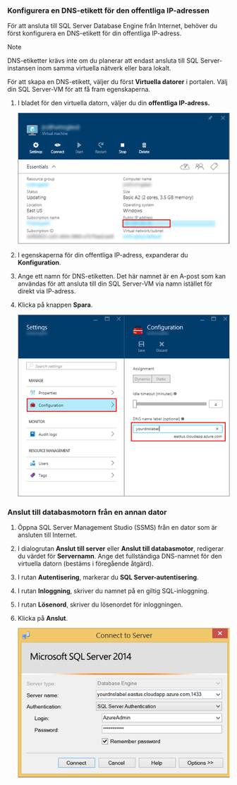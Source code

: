 ### Konfigurera en DNS-etikett för den offentliga IP-adressen
För att ansluta till SQL Server Database Engine från Internet, behöver du först konfigurera en DNS-etikett för din offentliga IP-adress.

> [!NOTE]
> DNS-etiketter krävs inte om du planerar att endast ansluta till SQL Server-instansen inom samma virtuella nätverk eller bara lokalt.
> 
> 

För att skapa en DNS-etikett, väljer du först **Virtuella datorer** i portalen. Välj din SQL Server-VM för att få fram egenskaperna.

1. I bladet för den virtuella datorn, väljer du din **offentliga IP-adress.**
   
    ![offentlig IP-adress](./media/virtual-machines-sql-server-connection-steps/rm-public-ip-address.png)
2. I egenskaperna för din offentliga IP-adress, expanderar du **Konfiguration**.
3. Ange ett namn för DNS-etiketten. Det här namnet är en A-post som kan användas för att ansluta till din SQL Server-VM via namn istället för direkt via IP-adress.
4. Klicka på knappen **Spara**.
   
    ![dns-etikett](./media/virtual-machines-sql-server-connection-steps/rm-dns-label.png)

### Anslut till databasmotorn från en annan dator
1. Öppna SQL Server Management Studio (SSMS) från en dator som är ansluten till Internet.
2. I dialogrutan **Anslut till server** eller **Anslut till databasmotor**, redigerar du värdet för **Servernamn**. Ange det fullständiga DNS-namnet för den virtuella datorn (bestäms i föregående åtgärd).
3. I rutan **Autentisering**, markerar du **SQL Server-autentisering**.
4. I rutan **Inloggning**, skriver du namnet på en giltig SQL-inloggning.
5. I rutan **Lösenord**, skriver du lösenordet för inloggningen.
6. Klicka på **Anslut**.
   
    ![ssms anslut](./media/virtual-machines-sql-server-connection-steps/rm-ssms-connect.png)

<!--HONumber=Sep16_HO3-->


